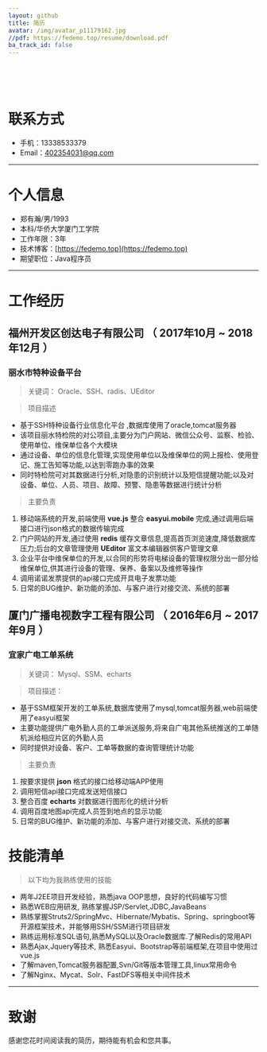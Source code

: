 ```yaml
---
layout: github
title: 简历
avatar: /img/avatar_p11179162.jpg
//pdf: https://fedemo.top/resume/download.pdf
ba_track_id: false
---
```

<br><br><br>
# 联系方式

- 手机：13338533379
- Email：402354031@qq.com

---

# 个人信息

 - 郑有瀚/男/1993
 - 本科/华侨大学厦门工学院
 - 工作年限：3年
 - 技术博客：[https://fedemo.top](https://fedemo.top)
 - 期望职位：Java程序员

---

# 工作经历  

## 福州开发区创达电子有限公司 （ 2017年10月 ~ 2018年12月 ）

### 丽水市特种设备平台

>关键词： Oracle、SSH、radis、UEditor   

>项目描述   

- 基于SSH特种设备行业信息化平台 ,数据库使用了oracle,tomcat服务器   
- 该项目丽水特检院的对公项目,主要分为门户网站、微信公众号、监察、检验、使用单位、维保单位各个大模块   
- 通过设备、单位的信息化管理,实现使用单位以及维保单位的网上报检、使用登记、施工告知等功能,以达到零跑办事的效果   
- 同时特检院可对其数据进行分析,对隐患的识别统计以及短信提醒功能;以及对设备、单位、人员、项目、故障、预警、隐患等数据进行统计分析

>主要负责

1. 移动端系统的开发,前端使用 **vue.js** 整合 **easyui.mobile** 完成,通过调用后端接口进行json格式的数据传输完成
2. 门户网站的开发,通过使用 **redis** 缓存文章信息,提高首页浏览速度,降低数据库压力;后台的文章管理使用 **UEditor** 富文本编辑器供客户管理文章
3. 企业平台中维保单位的开发,以合同的形势将电梯设备的管理权限分出一部分给维保单位,供其进行设备的管理、保养、备案以及维修等操作
4. 调用诺诺发票提供的api接口完成开具电子发票功能
5. 日常的BUG维护、新功能的添加、与客户进行对接交流、系统的部署

## 厦门广播电视数字工程有限公司  （ 2016年6月 ~ 2017年9月 ）

###  宜家广电工单系统

>关键词： Mysql、SSM、echarts

>项目描述：   

- 基于SSM框架开发的工单系统,数据库使用了mysql,tomcat服务器,web前端使用了easyui框架    
- 主要功能提供广电外勤人员的工单派送服务,将来自广电其他系统推送的工单随机派给相应片区的外勤人员    
- 同时提供对设备、客户、工单等数据的查询管理统计功能   

>主要负责  

1. 按要求提供 **json** 格式的接口给移动端APP使用
2. 调用短信api接口完成发送短信接口
3. 整合百度 **echarts** 对数据进行图形化的统计分析
4. 调用百度地图api完成人员签到地点的显示功能
5. 日常的BUG维护、新功能的添加、与客户进行对接交流、系统的部署

# 技能清单
>以下均为我熟练使用的技能

- 两年J2EE项目开发经验，熟悉java OOP思想，良好的代码编写习惯
- 熟悉WEB应用研发, 熟练掌握JSP/Servlet,JDBC,JavaBeans
- 熟练掌握Struts2/SpringMvc、Hibernate/Mybatis、Spring、springboot等开源框架技术，并能够用SSH/SSM进行项目研发
- 熟练运用标准SQL语句,熟悉MySQL以及Oracle数据库.了解Redis的常用API
- 熟悉Ajax,Jquery等技术, 熟悉Easyui、Bootstrap等前端框架,在项目中使用过vue.js
- 了解maven,Tomcat服务器配置,Svn/Git等版本管理工具,linux常用命令
- 了解Nginx、Mycat、Solr、FastDFS等相关中间件技术


---

# 致谢
感谢您花时间阅读我的简历，期待能有机会和您共事。
